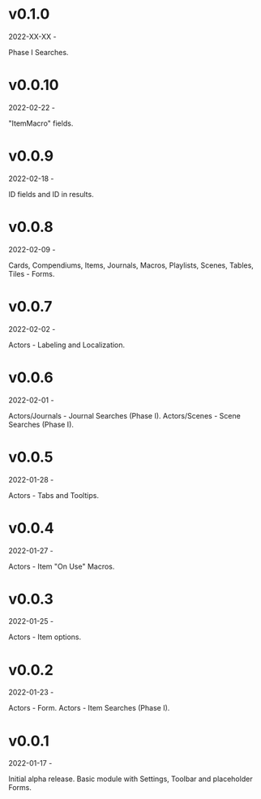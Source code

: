 # v0.1.0 
2022-XX-XX -

Phase I Searches.

# v0.0.10
2022-02-22 -

"ItemMacro" fields.

# v0.0.9
2022-02-18 -

ID fields and ID in results.

# v0.0.8
2022-02-09 -

Cards, Compendiums, Items, Journals, Macros, Playlists, Scenes, Tables, Tiles - Forms.

# v0.0.7
2022-02-02 -

Actors - Labeling and Localization.

# v0.0.6
2022-02-01 -

Actors/Journals - Journal Searches (Phase I).
Actors/Scenes - Scene Searches (Phase I).

# v0.0.5
2022-01-28 -

Actors - Tabs and Tooltips.

# v0.0.4
2022-01-27 -

Actors - Item "On Use" Macros.

# v0.0.3
2022-01-25 -

Actors - Item options.

# v0.0.2
2022-01-23 -

Actors - Form.
Actors - Item Searches (Phase I).

# v0.0.1
2022-01-17 -

Initial alpha release. Basic module with Settings, Toolbar and placeholder Forms.
